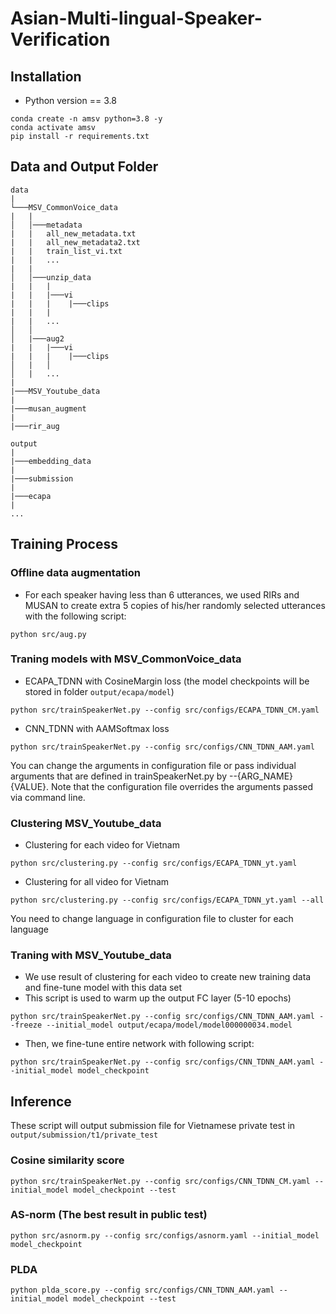 # **Asian-Multi-lingual-Speaker-Verification**

## **Installation**

- Python version == 3.8

``` 
conda create -n amsv python=3.8 -y
conda activate amsv
pip install -r requirements.txt
```

## **Data and Output Folder**

```
data
|
└───MSV_CommonVoice_data
|   |
│   │───metadata
|   |   all_new_metadata.txt
|   |   all_new_metadata2.txt
|   |   train_list_vi.txt
|   |   ...
|   |    
│   │───unzip_data
|   |   |
|   |   |───vi
|   |   |    |───clips
|   |   |
|   |   ...
│   │
│   |───aug2
|   |   |───vi
|   |   |    |───clips
│   |   │   
│   |   ...
|   
|───MSV_Youtube_data
|
|───musan_augment
|
|───rir_aug

output
|
|───embedding_data
|   
|───submission
|
|───ecapa
|
...
```

## **Training Process**

### **Offline data augmentation**

- For each speaker having less than 6 utterances, we used RIRs and MUSAN to create extra 5 copies of his/her randomly selected utterances with the following script:
```
python src/aug.py
```

### **Traning models with MSV_CommonVoice_data**
- ECAPA_TDNN with CosineMargin loss (the model checkpoints will be stored in folder ```output/ecapa/model```)
```
python src/trainSpeakerNet.py --config src/configs/ECAPA_TDNN_CM.yaml
```
- CNN_TDNN with AAMSoftmax loss
```
python src/trainSpeakerNet.py --config src/configs/CNN_TDNN_AAM.yaml
```

You can change the arguments in configuration file or pass individual arguments that are defined in trainSpeakerNet.py by --{ARG_NAME} {VALUE}. Note that the configuration file overrides the arguments passed via command line.

### **Clustering MSV_Youtube_data**
- Clustering for each video for Vietnam 
```
python src/clustering.py --config src/configs/ECAPA_TDNN_yt.yaml
```
- Clustering for all video for Vietnam
```
python src/clustering.py --config src/configs/ECAPA_TDNN_yt.yaml --all
```
You need to change language in configuration file to cluster for each language

### **Traning with MSV_Youtube_data**
- We use result of clustering for each video to create new training data and fine-tune model with this data set
- This script is used to warm up the output FC layer (5-10 epochs)
```
python src/trainSpeakerNet.py --config src/configs/CNN_TDNN_AAM.yaml --freeze --initial_model output/ecapa/model/model000000034.model
```
- Then, we fine-tune entire network with following script:
```
python src/trainSpeakerNet.py --config src/configs/CNN_TDNN_AAM.yaml --initial_model model_checkpoint
```
## Inference

These script will output submission file for Vietnamese private test in ```output/submission/t1/private_test```
### Cosine similarity score
```
python src/trainSpeakerNet.py --config src/configs/CNN_TDNN_CM.yaml --initial_model model_checkpoint --test
```

### AS-norm (The best result in public test)
```
python src/asnorm.py --config src/configs/asnorm.yaml --initial_model model_checkpoint
```

### PLDA

```
python plda_score.py --config src/configs/CNN_TDNN_AAM.yaml --initial_model model_checkpoint --test
```